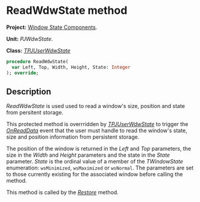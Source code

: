 # ReadWdwState method #

**Project:** [Window State Components](../API.md).

**Unit:** _PJWdwState_.

**Class:** _[TPJUserWdwState](./TPJUserWdwState.md)_

```pascal
procedure ReadWdwState(
  var Left, Top, Width, Height, State: Integer
); override;
```

## Description ##

_ReadWdwState_ is used  used to read a window's size, position and state from persitent storage.

This protected method is overrridden by _[TPJUserWdwState](./TPJUserWdwState.md)_ to trigger the _[OnReadData](./TPJUserWdwState-OnReadData.md)_ event that the user must handle to read the window's state, size and position information from persistent storage.

The position of the window is returned in the _Left_ and _Top_ parameters, the size in the _Width_ and _Height_ parameters and the state in the _State_ parameter. _State_ is the ordinal value of a member of the _TWindowState_ enumeration: `wsMinimized`, `wsMaximized` or `wsNormal`. The parameters are set to those currently existing for the associated window before calling the method.

This method is called by the _[Restore](./TPJUserWdwState-Restore.md)_ method.